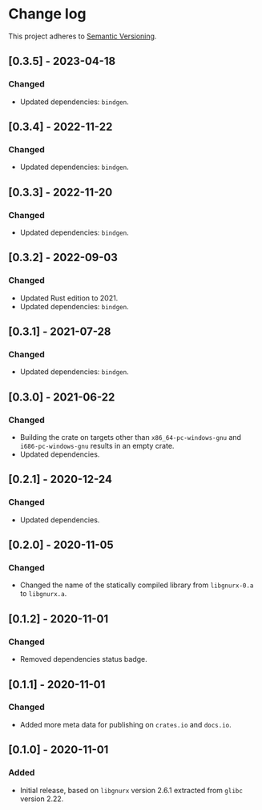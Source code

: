 # Change log

This project adheres to [Semantic Versioning](https://semver.org/spec/v2.0.0.html).

## [0.3.5] - 2023-04-18

### Changed

- Updated dependencies: `bindgen`.

## [0.3.4] - 2022-11-22

### Changed

- Updated dependencies: `bindgen`.

## [0.3.3] - 2022-11-20

### Changed

- Updated dependencies: `bindgen`.

## [0.3.2] - 2022-09-03

### Changed

- Updated Rust edition to 2021.
- Updated dependencies: `bindgen`.

## [0.3.1] - 2021-07-28

### Changed

- Updated dependencies: `bindgen`.

## [0.3.0] - 2021-06-22

### Changed

- Building the crate on targets other than `x86_64-pc-windows-gnu`
  and `i686-pc-windows-gnu` results in an empty crate.
- Updated dependencies.

## [0.2.1] - 2020-12-24

### Changed

- Updated dependencies.

## [0.2.0] - 2020-11-05

### Changed

- Changed the name of the statically compiled library from `libgnurx-0.a` to `libgnurx.a`.

## [0.1.2] - 2020-11-01

### Changed

- Removed dependencies status badge.

## [0.1.1] - 2020-11-01

### Changed

- Added more meta data for publishing on `crates.io` and `docs.io`.

## [0.1.0] - 2020-11-01

### Added

- Initial release, based on `libgnurx` version 2.6.1 extracted from `glibc` version 2.22.
